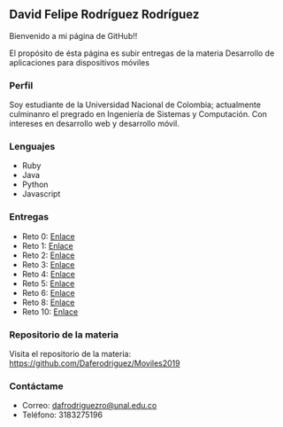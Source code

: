 ## David Felipe Rodríguez Rodríguez

Bienvenido a mi página de GitHub!!

El propósito de ésta página es subir entregas de la materia Desarrollo de aplicaciones para dispositivos móviles

### Perfil

Soy estudiante de la Universidad Nacional de Colombia; actualmente culminanro el pregrado en Ingeniería de Sistemas y Computación. Con intereses en desarrollo web y desarrollo móvil.

### Lenguajes
  - Ruby
  - Java
  - Python
  - Javascript
  
### Entregas

  - Reto 0: [Enlace](https://github.com/Daferodriguez/Moviles2019/tree/master/Reto0)
  - Reto 1: [Enlace](https://github.com/Daferodriguez/Moviles2019/tree/master/Reto1)
  - Reto 2: [Enlace](https://github.com/Daferodriguez/Moviles2019/tree/master/Reto2)
  - Reto 3: [Enlace](https://github.com/Daferodriguez/Moviles2019/tree/master/Reto3/Tictactoe)
  - Reto 4: [Enlace](https://github.com/Daferodriguez/Moviles2019/tree/master/Reto4/Tictactoe)
  - Reto 5: [Enlace](https://github.com/Daferodriguez/Moviles2019/tree/master/Reto5/Tictactoe)
  - Reto 6: [Enlace](https://github.com/Daferodriguez/Moviles2019/tree/master/Reto6/Tictactoe)
  - Reto 8: [Enlace](https://github.com/Daferodriguez/Moviles2019/tree/master/Reto8/sqlite)
  - Reto 10: [Enlace](https://github.com/Daferodriguez/Moviles2019/tree/master/Reto10)

### Repositorio de la materia
Visita el repositorio de la materia: <https://github.com/Daferodriguez/Moviles2019>

### Contáctame

  - Correo: dafrodriguezro@unal.edu.co
  - Teléfono: 3183275196
  



